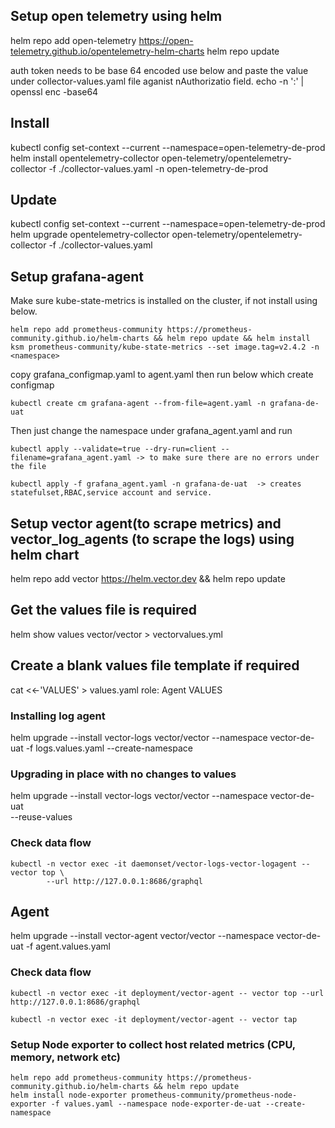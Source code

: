 ## Setup open telemetry using helm

helm repo add open-telemetry https://open-telemetry.github.io/opentelemetry-helm-charts
helm repo update

auth token needs to be base 64 encoded use below and paste the value under collector-values.yaml file aganist nAuthorizatio field. 
echo -n '<user>:<password>' | openssl enc -base64

## Install
kubectl config set-context --current --namespace=open-telemetry-de-prod
helm install opentelemetry-collector open-telemetry/opentelemetry-collector -f ./collector-values.yaml -n open-telemetry-de-prod

## Update
kubectl config set-context --current --namespace=open-telemetry-de-prod
helm upgrade opentelemetry-collector open-telemetry/opentelemetry-collector -f ./collector-values.yaml

## Setup grafana-agent

Make sure kube-state-metrics is installed on the cluster, if not install using below. 
```
helm repo add prometheus-community https://prometheus-community.github.io/helm-charts && helm repo update && helm install ksm prometheus-community/kube-state-metrics --set image.tag=v2.4.2 -n <namespace>
```
copy grafana_configmap.yaml to agent.yaml then run below which create configmap

```
kubectl create cm grafana-agent --from-file=agent.yaml -n grafana-de-uat 

```
Then just change the namespace under grafana_agent.yaml and run

```
kubectl apply --validate=true --dry-run=client --filename=grafana_agent.yaml -> to make sure there are no errors under the file

kubectl apply -f grafana_agent.yaml -n grafana-de-uat  -> creates statefulset,RBAC,service account and service.   

```
## Setup vector agent(to scrape metrics) and vector_log_agents (to scrape the logs) using helm chart

helm repo add vector https://helm.vector.dev && helm repo update

## Get the values file is required 

helm show values vector/vector > vectorvalues.yml

## Create a blank values file template if required

cat <<-'VALUES' > values.yaml
role: Agent
VALUES

### Installing log agent 

helm upgrade --install vector-logs vector/vector --namespace vector-de-uat -f logs.values.yaml --create-namespace

### Upgrading in place with no changes to values

helm upgrade --install vector-logs vector/vector --namespace vector-de-uat \
  --reuse-values

### Check data flow
```
kubectl -n vector exec -it daemonset/vector-logs-vector-logagent -- vector top \
        --url http://127.0.0.1:8686/graphql
```

## Agent

helm upgrade --install vector-agent vector/vector --namespace vector-de-uat -f agent.values.yaml

### Check data flow

```
kubectl -n vector exec -it deployment/vector-agent -- vector top --url http://127.0.0.1:8686/graphql
```
```
kubectl -n vector exec -it deployment/vector-agent -- vector tap
```
### Setup Node exporter to collect host related metrics (CPU, memory, network etc)
```
helm repo add prometheus-community https://prometheus-community.github.io/helm-charts && helm repo update  
helm install node-exporter prometheus-community/prometheus-node-exporter -f values.yaml --namespace node-exporter-de-uat --create-namespace 
```
###
